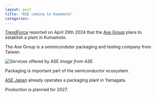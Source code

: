 ```yaml
---
layout: post
title: "ASE coming to Kumamoto"
categories: 
---
```

[TrendForce](https://www.trendforce.com/news/2024/04/29/news-following-tsmc-ase-reportedly-plans-to-establish-plant-in-kumamoto/) reported on April 29th 2024 that the [Ase Group](https://ase.aseglobal.com/) plans to establish a plant in Kumamoto.

The Ase Group is a semnicondutor packaging and testing company from Taiwan. 

![Services offered by ASE](https://2311cdn.r.worldssl.net/wp-content/themes/ase/img/img-about-services.png) *Image from ASE.*

Packaging is important part of the semiconductor ecosystem.  

[ASE Japan](https://www.asejp.aseglobal.com/) already operates a packaging plant in Yamagata. 

Production is planned for 2027.  

